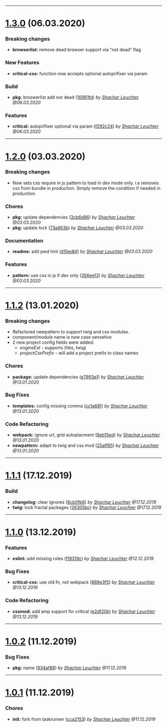 
 *** 

# [1.3.0](https://github.com/jvmn/groundzero-taskrunner-webpack/compare/1.2.0...1.3.0) (06.03.2020)

 ### Breaking changes 
 * **browserlist:** remove dead browser support via "not dead" flag

 ### New Features
 * **critical-css:** function now accepts optional autoprifixer via param
 
 ### Build

* **pkg:**  broswerlist add not dead ([16961fd](https://github.com/jvmn/groundzero-taskrunner-webpack/commit/16961fd)) _by [Shachar Leuchter](shachar.leuchter@jvm.de) @06.03.2020_
 ### Features

* **critical:**  autoprifixer optional via param ([f292c24](https://github.com/jvmn/groundzero-taskrunner-webpack/commit/f292c24)) _by [Shachar Leuchter](shachar.leuchter@jvm.de) @06.03.2020_

 *** 

# [1.2.0](https://github.com/jvmn/groundzero-taskrunner-webpack/compare/1.1.2...1.2.0) (03.03.2020)

 ### Breaking changes 
 * Now sets css require in js pattern to load in dev mode only. i.e removes css from bundle in production. Simply remove the condition if needed in production.
 ### Chores

* **pkg:**  update dependencies ([3cb6d86](https://github.com/jvmn/groundzero-taskrunner-webpack/commit/3cb6d86)) _by [Shachar Leuchter](shachar.leuchter@jvm.de) @03.03.2020_
* **pkg:**  update lock ([73a663b](https://github.com/jvmn/groundzero-taskrunner-webpack/commit/73a663b)) _by [Shachar Leuchter](shachar.leuchter@jvm.de) @03.03.2020_
 ### Documentation

* **readme:**  add pwd hint ([d10edbf](https://github.com/jvmn/groundzero-taskrunner-webpack/commit/d10edbf)) _by [Shachar Leuchter](shachar.leuchter@jvm.de) @03.03.2020_
 ### Features

* **pattern:**  use css in js if dev only ([356eef3](https://github.com/jvmn/groundzero-taskrunner-webpack/commit/356eef3)) _by [Shachar Leuchter](shachar.leuchter@jvm.de) @03.03.2020_

 *** 

# [1.1.2](https://github.com/jvmn/groundzero-taskrunner-webpack/compare/1.1.1...1.1.2) (13.01.2020)

 ### Breaking changes 
 * Refactored newpattern to support twig and css modules.
 * component/module name is now case sensetive
 * 2 new project config fields were added: 
    * *engineExt* - supports (hbs, twig)
    * *projectCssPrefix* - will add a project prefix to class names
 ### Chores

* **package:**  update dependencies ([e7993e1](https://github.com/jvmn/groundzero-taskrunner-webpack/commit/e7993e1)) _by [Shachar Leuchter](shachar.leuchter@jvm.de) @13.01.2020_
 ### Bug Fixes

* **templates:**  config missing comma ([cc1a68f](https://github.com/jvmn/groundzero-taskrunner-webpack/commit/cc1a68f)) _by [Shachar Leuchter](shachar.leuchter@jvm.de) @13.01.2020_
 ### Code Refactoring

* **webpack:**  ignore url, grid autoplacment ([8eb15ed](https://github.com/jvmn/groundzero-taskrunner-webpack/commit/8eb15ed)) _by [Shachar Leuchter](shachar.leuchter@jvm.de) @13.01.2020_
* **newpattern:**  adapt to twig and css mod ([25aff85](https://github.com/jvmn/groundzero-taskrunner-webpack/commit/25aff85)) _by [Shachar Leuchter](shachar.leuchter@jvm.de) @13.01.2020_

 *** 

# [1.1.1](https://github.com/jvmn/groundzero-taskrunner-webpack/compare/1.1.0...1.1.1) (17.12.2019)

 ### Build

* **changelog:**  clear ignores ([6cb0fb6](https://github.com/jvmn/groundzero-taskrunner-webpack/commit/6cb0fb6)) _by [Shachar Leuchter](shachar.leuchter@jvm.de) @17.12.2019_
* **twig:**  lock fractal packages ([26305bc](https://github.com/jvmn/groundzero-taskrunner-webpack/commit/26305bc)) _by [Shachar Leuchter](shachar.leuchter@jvm.de) @17.12.2019_

 *** 

# [1.1.0](https://github.com/jvmn/groundzero-taskrunner-webpack/compare/1.0.2...1.1.0) (13.12.2019)

 ### Features

* **eslint:**  add missing rules ([f19319c](https://github.com/jvmn/groundzero-taskrunner-webpack/commit/f19319c)) _by [Shachar Leuchter](shachar.leuchter@jvm.de) @12.12.2019_
 ### Bug Fixes

* **critical-css:**  use old fn, not webpack ([889e3f5](https://github.com/jvmn/groundzero-taskrunner-webpack/commit/889e3f5)) _by [Shachar Leuchter](shachar.leuchter@jvm.de) @13.12.2019_
 ### Code Refactoring

* **cssmod:**  add amp support for critical ([e2df20b](https://github.com/jvmn/groundzero-taskrunner-webpack/commit/e2df20b)) _by [Shachar Leuchter](shachar.leuchter@jvm.de) @13.12.2019_

 *** 

# [1.0.2](https://github.com/jvmn/groundzero-taskrunner-webpack/compare/1.0.1...1.0.2) (11.12.2019)

 ### Bug Fixes

* **pkg:**  name ([934af88](https://github.com/jvmn/groundzero-taskrunner-webpack/commit/934af88)) _by [Shachar Leuchter](shachar.leuchter@jvm.de) @11.12.2019_

 *** 

# [1.0.1](https://github.com/jvmn/groundzero-taskrunner-webpack/compare/1.0.0...1.0.1) (11.12.2019)

 ### Chores

* **init:**  fork from taskrunner ([cca2153](https://github.com/jvmn/groundzero-taskrunner-webpack/commit/cca2153)) _by [Shachar Leuchter](shachar.leuchter@jvm.de) @11.12.2019_
